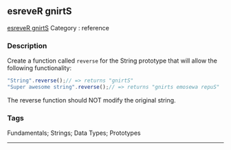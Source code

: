 ## esreveR gnirtS
[esreveR gnirtS](https://www.codewars.com/kata/esrever-gnirts)
Category : reference

### Description
Create a function called `reverse` for the String prototype that will allow the following functionality:

```javascript
"String".reverse();// => returns "gnirtS"
"Super awesome string".reverse();// => returns "gnirts emosewa repuS"
```

The reverse function should NOT modify the original string.

### Tags
Fundamentals; Strings; Data Types; Prototypes

- - -
